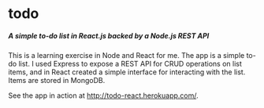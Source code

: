 todo
====

##### A simple to-do list in React.js backed by a Node.js REST API

This is a learning exercise in Node and React for me. The app is a simple to-do list.
I used Express to expose a REST API for CRUD operations on list items,
and in React created a simple interface for interacting with the list.
Items are stored in MongoDB.

See the app in action at http://todo-react.herokuapp.com/.
